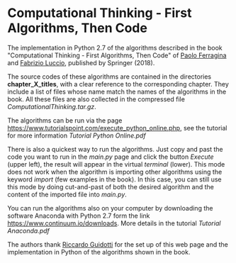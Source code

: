 # Computational Thinking - First Algorithms, Then Code

The implementation in Python 2.7 of the algorithms described in the book "Computational Thinking - First Algorithms, Then Code" of <a href="http://pages.di.unipi.it/ferragina/">Paolo Ferragina</a> and <a href="http://pages.di.unipi.it/luccio/">Fabrizio Luccio</a>, published by Springer (2018).

The source codes of these algorithms are contained in the directories **chapter_X_titles**, with a clear reference to the corresponding chapter. They include a list of files whose name match the names of the algorithms in the book. 
All these files are also collected in the compressed file *ComputationalThinking.tar.gz*.

The algorithms can be run via the page https://www.tutorialspoint.com/execute_python_online.php, see the tutorial for more information *Tutorial Python Online.pdf*

There is also a quickest way to run the algorithms. Just copy and past the code you want to run in the *main.py* page and click the button *Execute* (upper left), the result will appear in the virtual *terminal* (lower). This mode does not work when the algorithm is importing other algorithms using the keyword *import* (few examples in the book). In this case, you can still use this mode by doing cut-and-past of both the desired algorithm and the content of the imported file into *main.py*.  

You can run the algorithms also on your computer by downloading the software Anaconda with Python 2.7 form the link https://www.continuum.io/downloads. More details in the tutorial *Tutorial Anaconda.pdf*

The authors thank <a href="http://kdd.isti.cnr.it/people/riccardo-guidotti">Riccardo Guidotti</a> for the set up of this web page and the implementation in Python of the algorithms shown in the book.
